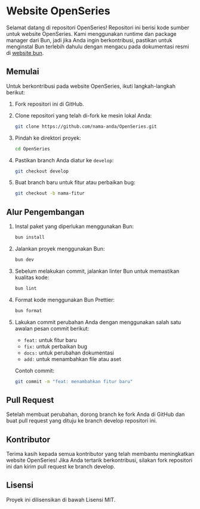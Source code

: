# Website OpenSeries

Selamat datang di repositori OpenSeries! Repositori ini berisi kode sumber untuk website OpenSeries. Kami menggunakan runtime dan package manager dari Bun, jadi jika Anda ingin berkontribusi, pastikan untuk menginstal Bun terlebih dahulu dengan mengacu pada dokumentasi resmi di [website bun](https://bun.sh/).

## Memulai

Untuk berkontribusi pada website OpenSeries, ikuti langkah-langkah berikut:

1. Fork repositori ini di GitHub.

2. Clone repositori yang telah di-fork ke mesin lokal Anda:

    ```bash
    git clone https://github.com/nama-anda/OpenSeries.git
    ```

3. Pindah ke direktori proyek:

    ```bash
    cd OpenSeries
    ```

4. Pastikan branch Anda diatur ke `develop`:

    ```bash
    git checkout develop
    ```

5. Buat branch baru untuk fitur atau perbaikan bug:

    ```bash
    git checkout -b nama-fitur
    ```

## Alur Pengembangan

1. Instal paket yang diperlukan menggunakan Bun:

    ```bash
    bun install
    ```

2. Jalankan proyek menggunakan Bun:

    ```bash
    bun dev
    ```

3. Sebelum melakukan commit, jalankan linter Bun untuk memastikan kualitas kode:

    ```bash
    bun lint
    ```

4. Format kode menggunakan Bun Prettier:

    ```bash
    bun format
    ```

5. Lakukan commit perubahan Anda dengan menggunakan salah satu awalan pesan commit berikut:

    - `feat:` untuk fitur baru
    - `fix:` untuk perbaikan bug
    - `docs:` untuk perubahan dokumentasi
    - `add:` untuk menambahkan file atau aset

    Contoh commit:

    ```bash
    git commit -m "feat: menambahkan fitur baru"
    ```

## Pull Request

Setelah membuat perubahan, dorong branch ke fork Anda di GitHub dan buat pull request yang dituju ke branch develop repositori ini.

## Kontributor

Terima kasih kepada semua kontributor yang telah membantu meningkatkan website OpenSeries! Jika Anda tertarik berkontribusi, silakan fork repositori ini dan kirim pull request ke branch develop.

## Lisensi

Proyek ini dilisensikan di bawah Lisensi MIT.

